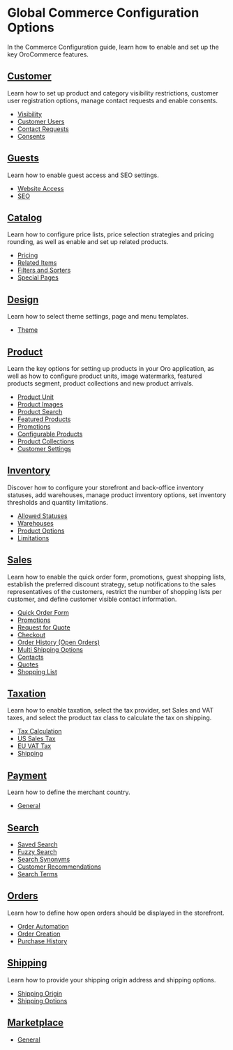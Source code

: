 <a id="configuration-guide-commerce-configuration"></a>

# Global Commerce Configuration Options

In the Commerce Configuration guide, learn how to enable and set up the key OroCommerce features.

## [Customer](customer/index.md#configuration-guide-commerce-configuration-customer)

Learn how to set up product and category visibility restrictions, customer user registration options, manage contact requests and enable consents.

* [Visibility](customer/visibility.md#user-guide-customers-configuration-visibility)
* [Customer Users](customer/global-customer-users.md#sys-config-configuration-commerce-customers-customer-users)
* [Contact Requests](customer/global-contact-us.md#sys-conf-commerce-customer-contact-request-global)
* [Consents](customer/global-consents.md#configuration-guide-commerce-configuration-consents)

## [Guests](guests/index.md#configuration-guide-commerce-configuration-guests)

Learn how to enable guest access and SEO settings.

* [Website Access](guests/global-guest-access.md#sys-conf-commerce-guest-access-global)
* [SEO](guests/global-seo.md#sys-conf-commerce-guest-seo-global)

## [Catalog](catalog/index.md#configuration-guide-commerce-configuration-catalog)

Learn how to configure price lists, price selection strategies and pricing rounding, as well as enable and set up related products.

* [Pricing](catalog/global-pricing.md#sys-config-commerce-catalog-pricing)
* [Related Items](catalog/global-related-products.md#sys-commerce-catalog-relate-products-main)
* [Filters and Sorters](catalog/global-filters-sorters.md#configuration-guide-commerce-configuration-catalog-filters-sorters)
* [Special Pages](catalog/global-all-products.md#sys-conf-commerce-catalog-special-pages-global)

## [Design](design/index.md#configuration-guide-commerce-configuration-design)

Learn how to select theme settings, page and menu templates.

* [Theme](design/theme-global.md#configuration-commerce-design-theme)

## [Product](product/index.md#configuration-guide-commerce-configuration-product)

Learn the key options for setting up products in your Oro application, as well as how to configure product units, image watermarks, featured products segment, product collections and new product arrivals.

* [Product Unit](product/product-units.md#sys-commerce-product-product-units)
* [Product Images](product/global-product-images.md#configuration-guide-commerce-configuration-product-images)
* [Product Search](product/global-product-search.md#configuration-guide-commerce-configuration-product-search)
* [Featured Products](product/global-featured-products.md#sys-commerce-product-featured-products-main)
* [Promotions](product/global-promotions.md#configuration-guide-commerce-configuration-promotions)
* [Configurable Products](product/global-configurable-products.md#config-guide-landing-commerce-products-configurable-products)
* [Product Collections](product/product-collections.md#configuration-guide-commerce-configuration-product-collections)
* [Customer Settings](product/global-customer-settings.md#sys-commerce-product-customer-settings)

## [Inventory](inventory/index.md#configuration-guide-commerce-configuration-inventory)

Discover how to configure your storefront and back-office inventory statuses, add warehouses, manage product inventory options, set inventory thresholds and quantity limitations.

* [Allowed Statuses](inventory/allowed-statuses.md#configuration-guide-commerce-configuration-inventory-allowed-statuses)
* [Warehouses](inventory/warehouses.md#configuration-guide-commerce-configuration-inventory-warehouses)
* [Product Options](inventory/product-options.md#configuration-guide-commerce-configuration-inventory-product-options)
* [Limitations](inventory/limitations.md#configuration-guide-commerce-configuration-inventory-limitations)

## [Sales](sales/index.md#configuration-guide-commerce-configuration-sales)

Learn how to enable the quick order form, promotions, guest shopping lists, establish the preferred discount strategy, setup notifications to the sales representatives of the customers, restrict the number of shopping lists per customer, and define customer visible contact information.

* [Quick Order Form](sales/guest-quick-order-global.md#user-guide-system-configuration-commerce-sales-quick-order-form-global)
* [Promotions](sales/promotions-settings.md#sys-config-commerce-sales-promotions)
* [Request for Quote](sales/rfq.md#configuration-guide-commerce-configuration-sales-rfq)
* [Checkout](sales/global-checkout-config.md#user-guide-system-configuration-commerce-sales-checkout)
* [Order History (Open Orders)](sales/open-orders.md#configuration-guide-commerce-configuration-sales-order-history)
* [Multi Shipping Options](sales/global-multi-shipping.md#user-guide-system-configuration-commerce-sales-multi-shipping)
* [Contacts](sales/contacts.md#sys-conf-commerce-sales-contacts)
* [Quotes](sales/guest-quote.md#sys-conf-commerce-guest-enable-guest-quotes)
* [Shopping List](sales/global-shopping-list.md#configuration-shopping-list)

## [Taxation](taxation/index.md#configuration-guide-commerce-configuration-taxation)

Learn how to enable taxation, select the tax provider, set Sales and VAT taxes, and select the product tax class to calculate the tax on shipping.

* [Tax Calculation](taxation/tax-calculation.md#user-guide-taxes-tax-configuration)
* [US Sales Tax](taxation/us-sales-tax.md#user-guide-taxes-us)
* [EU VAT Tax](taxation/eu-vat-tax.md#user-guide-taxes-eu)
* [Shipping](taxation/shipping-tax.md#sys-conf-commerce-taxation-shipping-tax)

## [Payment](payment/index.md#configuration-guide-commerce-configuration-payment)

Learn how to define the merchant country.

* [General](payment/payment-configuration.md#sys-conf-commerce-payment-general)

## [Search](search/index.md#configuration-guide-commerce-configuration-search)

* [Saved Search](search/saved-search.md#configuration-guide-commerce-configuration-saved-search)
* [Fuzzy Search](search/fuzzy-search.md#configuration-guide-commerce-configuration-fuzzy-search)
* [Search Synonyms](search/search-synonyms.md#configuration-guide-commerce-search-synonyms)
* [Customer Recommendations](search/customer-recommendations.md#system-configuration-commerce-search-customer-recommendation)
* [Search Terms](search/search-terms.md#configuration-guide-commerce-configuration-search-history)

## [Orders](orders/index.md#configuration-guide-commerce-configuration-order)

Learn how to define how open orders should be displayed in the storefront.

* [Order Automation](orders/global-order-automation.md#configuration-commerce-orders)
* [Order Creation](orders/global-order-creation.md#configuration-commerce-orders-create)
* [Purchase History](orders/global-previously-purchased.md#sys-commerce-orders-previously-purchased-main)

## [Shipping](shipping/index.md#configuration-guide-commerce-configuration-shipping)

Learn how to provide your shipping origin address and shipping options.

* [Shipping Origin](shipping/shipping-origin.md#sys-conf-commerce-shipping-shipping-origin)
* [Shipping Options](shipping/shipping-options.md#sys-conf-commerce-shipping-shipping-options)

## [Marketplace](marketplace/index.md#configuration-guide-commerce-marketplace)

* [General](marketplace/marketplace-general.md#configuration-commerce-marketplace-seller-global)
